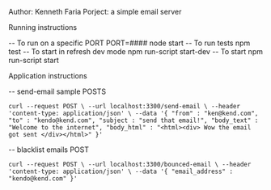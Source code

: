 Author: Kenneth Faria
Porject: a simple email server 

Running instructions

-- To run on a specific PORT
    PORT=#### node start
-- To run tests
    npm test
-- To start in refresh dev mode
    npm run-script start-dev
-- To start
    npm run-script start

Application instructions 

-- send-email sample POSTS

    curl --request POST \ --url localhost:3300/send-email \ --header 'content-type: application/json' \ --data '{ "from" : "ken@kend.com", "to" : "kendo@kend.com", "subject : "send that email!", "body_text" : "Welcome to the internet", "body_html" : "<html><div> Wow the email got sent </div></html>" }'

-- blacklist emails POST

    curl --request POST \ --url localhost:3300/bounced-email \ --header 'content-type: application/json' \ --data '{ "email_address" : "kendo@kend.com" }'